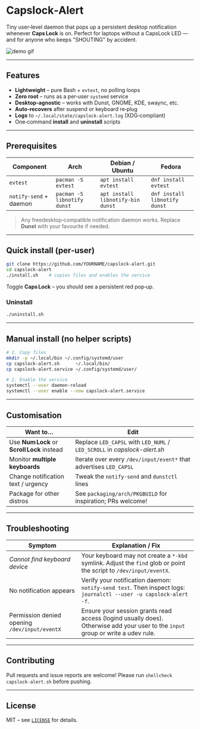 # Capslock‑Alert

Tiny user‑level daemon that pops up a persistent desktop notification whenever **Caps Lock** is on. Perfect for laptops without a CapsLock LED — and for anyone who keeps "SHOUTING" by accident.

![demo gif](docs/demo.gif)

---

## Features

* **Lightweight** – pure Bash + `evtest`, no polling loops
* **Zero root** – runs as a per‑user `systemd` service
* **Desktop‑agnostic** – works with Dunst, GNOME, KDE, swaync, etc.
* **Auto‑recovers** after suspend or keyboard re‑plug
* **Logs** to `~/.local/state/capslock-alert.log` (XDG‑compliant)
* One‑command **install** and **uninstall** scripts

---

## Prerequisites

| Component              | Arch                        | Debian / Ubuntu                   | Fedora                        |
| ---------------------- | --------------------------- | --------------------------------- | ----------------------------- |
| `evtest`               | `pacman -S evtest`          | `apt install evtest`              | `dnf install evtest`          |
| `notify-send` + daemon | `pacman -S libnotify dunst` | `apt install libnotify-bin dunst` | `dnf install libnotify dunst` |

> Any freedesktop‑compatible notification daemon works. Replace **Dunst** with your favourite if needed.

---

## Quick install (per‑user)

```bash
git clone https://github.com/YOURNAME/capslock-alert.git
cd capslock-alert
./install.sh    # copies files and enables the service
```

Toggle **Caps Lock** – you should see a persistent red pop‑up.

### Uninstall

```bash
./uninstall.sh
```

---

## Manual install (no helper scripts)

```bash
# 1. Copy files
mkdir -p ~/.local/bin ~/.config/systemd/user
cp capslock-alert.sh      ~/.local/bin/
cp capslock-alert.service ~/.config/systemd/user/

# 2. Enable the service
systemctl --user daemon-reload
systemctl --user enable --now capslock-alert.service
```

---

## Customisation

| Want to…                                    | Edit                                                                      |
| ------------------------------------------- | ------------------------------------------------------------------------- |
| Use **Num Lock** or **Scroll Lock** instead | Replace `LED_CAPSL` with `LED_NUML` / `LED_SCROLL` in *capslock-alert.sh* |
| Monitor **multiple keyboards**              | Iterate over every `/dev/input/event*` that advertises `LED_CAPSL`        |
| Change notification text / urgency          | Tweak the `notify-send` and `dunstctl` lines                              |
| Package for other distros                   | See `packaging/arch/PKGBUILD` for inspiration; PRs welcome!               |

---

## Troubleshooting

| Symptom                                       | Explanation / Fix                                                                                                                |
| --------------------------------------------- | -------------------------------------------------------------------------------------------------------------------------------- |
| *Cannot find keyboard device*                 | Your keyboard may not create a `*-kbd` symlink. Adjust the `find` glob or point the script to `/dev/input/eventX`.               |
| No notification appears                       | Verify your notification daemon: `notify-send test`. Then inspect logs: `journalctl --user -u capslock-alert -f`.                |
| Permission denied opening `/dev/input/eventX` | Ensure your session grants read access (logind usually does). Otherwise add your user to the `input` group or write a udev rule. |

---

## Contributing

Pull requests and issue reports are welcome! Please run `shellcheck capslock-alert.sh` before pushing.

---

## License

MIT – see [`LICENSE`](LICENSE) for details.
